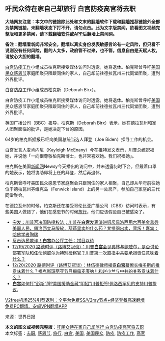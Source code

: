  <h2>吁民众待在家自己却旅行 白宫防疫高官将去职</h2> <p class="notice"><b>大陆网友注意：本文中的链接除此处和文末的<a href="https://github.com/bannedbook/fanqiang" >翻墙</a>软件下载和<a href="https://github.com/killgcd/justmysocks/blob/master/README.md">翻墙推荐</a>链接外全部为禁网链接，未翻墙状态下打不开，请勿点击。此为文字版禁闻，欲看图文视频完整版和更多禁闻，请下载<a href="https://github.com/bannedbook/fanqiang">翻墙软件或APP</a>后翻墙上禁闻网。</p><p>备注：翻墙看新闻非常安全，翻墙以真实身份发表敏感言论有一定风险，但只看不说则没有任何风险，翻的人太多，政府管不过来，也不管。信息自由是天赋人权，请放心大胆的翻墙。</b></p>  <div class="entry"> <p id="summary"><a href="https://www.bannedbook.org/bnews/tag/%e7%99%bd%e5%ae%ab/" class="st_tag internal_tag" rel="tag" title="标签 白宫 下的日志">白宫</a><a href="https://www.bannedbook.org/bnews/tag/%E9%98%B2%E7%96%AB%E5%B7%A5%E4%BD%9C/" class="st_tag internal_tag" rel="tag" title="标签 防疫工作 下的日志">防疫工作</a>小组成员柏克斯接受媒体访问时透露，她将退休。柏克斯曾呼吁<a href="https://www.bannedbook.org/bnews/tag/%e7%be%8e%e5%9b%bd%e6%b0%91%e4%bc%97/" class="st_tag internal_tag" rel="tag" title="标签 美国民众 下的日志">美国民众</a><a href="https://www.bannedbook.org/bnews/tag/%e6%84%9f%e6%81%a9%e8%8a%82/" class="st_tag internal_tag" rel="tag" title="标签 感恩节 下的日志">感恩节</a>家庭团聚只限跟同住的家人，自己却前往德拉瓦州三代同堂团聚，遭到外界批评。</p> <p id="conimg">白宫<a href="https://www.bannedbook.org/bnews/tag/%E9%98%B2%E7%96%AB/" class="st_tag internal_tag" rel="tag" title="标签 防疫 下的日志">防疫</a>工作小组成员柏克斯（Deborah Birx）。</p> <p>白宫防疫工作小组成员柏克斯接受媒体访问时透露，她将退休。柏克斯曾呼吁<a href="https://www.bannedbook.org/bnews/tag/%e7%be%8e%e5%9b%bd/" class="st_tag internal_tag" rel="tag" title="标签 美国 下的日志">美国</a>民众感恩节家庭团聚只限跟同住的家人，自己却前往德拉瓦州三代同堂团聚，遭到外界批评。</p> <p>英国广播公司（BBC）报导，柏克斯（Deborah Birx）表示，她在德拉瓦州和家人团聚面临的批评，是她决定下台的原因。</p> <p>64岁的柏克斯据报已经向美国总统当选人拜登（Joe Biden）探寻工作的机会。</p>  <p>白宫发言人麦肯内尼（Kayleigh McEnany）今在推特发文表示，川普总统祝福她，并说他「一向很尊敬柏克斯博士，也非常喜欢她。我们祝福她」。</p> <p>柏克斯在美国<span class='wp_keywordlink_affiliate'><a href="https://www.bannedbook.org/" title="新闻网">新闻网</a></span>Newsy今天播出的访问中，并未透露何时下台，但戴着口罩的她表示，她将协助即将上任的拜登，然后再退休。</p> <p>柏克斯曾呼吁美国民众感恩节家庭聚会只跟同住的家人相聚，自己却从华府前往她位于德拉瓦州芬维克岛（Fenwick Island）上的另一处房产，参加自己家庭的三代同堂聚会。</p> <p>在德拉瓦州的时候，柏克斯还在接受哥伦比亚广播公司（CBS）访问时表示，有些美国人做错了，他们在感恩节的时候<a href="https://www.bannedbook.org/bnews/tag/%E6%97%85%E8%A1%8C/" class="st_tag internal_tag" rel="tag" title="标签 旅行 下的日志">旅行</a>，他们应该假设自己被感染了。</p> <ul class='op-related-articles' title='相关阅读'> <li><a href='https://www.bannedbook.org/bnews/bannedvideo/20201224/1453808.html' target='_blank'>突发：川普否决国防授权法；川普在<b>白宫</b>发表演讲怒斥佩洛西用六百美金羞辱美国人民，佩洛西立马服软，葫芦里卖的什么药？梵提纲出卖，背叛！嘉宾：哈佛学者陶瑞</a></li> <li><a href='https://www.bannedbook.org/bnews/comments/20201223/1453627.html' target='_blank'>反击选民欺诈！<b>白宫</b>办公厅主任：拭目以待</a></li> <li><a href='https://www.bannedbook.org/bnews/bannedvideo/20201220/1453608.html' target='_blank'>12/19/2020 路德时评（路博艾冠谈）：川普<b>白宫</b>会见弗林与鲍威尔，是否讨论部署军队和任命鲍威尔为特别检察官？川普第一次直指中共要承担责任意味着什么？</a></li> <li><a href='https://www.bannedbook.org/bnews/bannedvideo/20201221/1453606.html' target='_blank'>12/20/2020 路德时评（路博艾冠谈）：林伍德律师揭露<b>白宫</b>幕僚长梅多斯的推意味着什么？福克斯玛丽亚节目揭露麦康纳儿和赵小兰与中共的关系意味着什么？</a></li> <li><a href='https://www.bannedbook.org/bnews/bannedvideo/20201223/1453570.html' target='_blank'><b>白宫</b>如何打“彭斯”牌?美国援助金藏“阴招”川普拒签!佩洛西罕见的支持川普提议.</a></li> </ul> <p class="texttj"> <a href="https://www.bannedbook.org/forum23/topic22702.html" target="_blank">V2free机场25%引荐返利：全平台免费SS/V2ray节点+经济套餐高速翻墙</a><br/> <a href="https://github.com/bannedbook/fanqiang/wiki/%E7%A6%81%E9%97%BB%E7%BD%91%E5%AE%89%E5%8D%93%E7%BF%BB%E5%A2%99%E6%96%B0%E9%97%BBAPP" target="_blank">免费PC翻墙、安卓VPN翻墙APP</a></p><p> 来源：世界日报 </p> <a name='sharetosocial'></a>       <div><b>本文的图文或视频完整版</b>：<a href='https://www.bannedbook.org/bnews/topimagenews/20201224/1453820.html'>吁民众待在家自己却旅行 白宫防疫高官将去职</a></div>  </div><!--END ENTRY--> <div class="postfooter"> <div>本文标签：<a href="https://www.bannedbook.org/bnews/tag/%E5%8E%BB%E8%81%8C/" rel="tag">去职</a>, <a href="https://www.bannedbook.org/bnews/tag/%e6%84%9f%e6%81%a9%e8%8a%82/" rel="tag">感恩节</a>, <a href="https://www.bannedbook.org/bnews/tag/%E6%97%85%E8%A1%8C/" rel="tag">旅行</a>, <a href="https://www.bannedbook.org/bnews/tag/%e7%99%bd%e5%ae%ab/" rel="tag">白宫</a>, <a href="https://www.bannedbook.org/bnews/tag/%e7%be%8e%e5%9b%bd/" rel="tag">美国</a>, <a href="https://www.bannedbook.org/bnews/tag/%e7%be%8e%e5%9b%bd%e6%b0%91%e4%bc%97/" rel="tag">美国民众</a>, <a href="https://www.bannedbook.org/bnews/tag/%E9%98%B2%E7%96%AB/" rel="tag">防疫</a>, <a href="https://www.bannedbook.org/bnews/tag/%E9%98%B2%E7%96%AB%E5%B7%A5%E4%BD%9C/" rel="tag">防疫工作</a>, <a href="https://www.bannedbook.org/bnews/tag/%E9%AB%98%E5%AE%98/" rel="tag">高官</a></div>  </div><!--END POSTFOOTER--> 